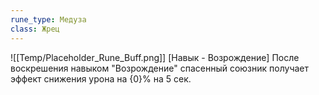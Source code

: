 ```yaml
---
rune_type: Медуза
class: Жрец
---
```

![[Temp/Placeholder_Rune_Buff.png]]
[Навык - Возрождение] После воскрешения навыком "Возрождение" спасенный союзник получает эффект снижения урона на {0}% на 5 сек.
